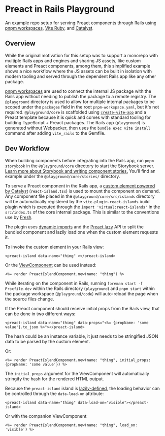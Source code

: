 # Preact in Rails Playground

An example repo setup for serving Preact components through Rails using [pnpm workspaces](https://pnpm.io/workspaces), [Vite Ruby](https://vite-ruby.netlify.app/), and [Catalyst](https://github.github.io/catalyst/).

## Overview

While the original motivation for this setup was to support a monorepo with multiple Rails apps and engines and sharing JS assets, like custom elements and Preact components, among them, this simplified example shows a nice workflow where the JS assets can be built in isolation with modern tooling and served through the dependent Rails app like any other package.

[pnpm workspaces](https://pnpm.io/workspaces) are used to connect the internal JS package with the Rails app without needing to publish the package to a remote registry. The `@playground` directory is used to allow for multiple internal packages to be scoped under the `packages` field in the root `pnpm-workspace.yaml`, but it's not required. `@playground/core` is scaffolded using [`create-vite-app`](https://vitejs.dev/guide/#scaffolding-your-first-vite-project) and a Preact template because it is quick and comes with standard tooling for building TypeScript + Preact packages. The Rails app (`playground`) is generated without Webpacker, then uses the `bundle exec vite install` command after adding `vite_rails` to the Gemfile.

## Dev Workflow

When building components before integrating into the Rails app, run `pnpm storybook` in the `@playground/core` directory to start the Storybook server. [Learn more about Storybook and writing component stories.](https://storybook.js.org/docs/react/writing-stories/introduction) You'll find an example under the `@playground/core/stories/` directory.

To serve a Preact component in the Rails app, a [custom element powered by Catalyst](https://github.github.io/catalyst/) (`react-island.tsx`) is used to mount the component on demand. Any component file placed in the `@playground/core/src/islands` directory will be automatically registered by the `vite-plugin-react-islands` build plugin which is executed through the `import 'virtual:react-islands'` in the `src/index.ts` of the core internal package. This is similar to the conventions use by [Fresh](https://fresh.deno.dev/docs/concepts/islands).

The plugin uses [dynamic imports](https://developer.mozilla.org/en-US/docs/Web/JavaScript/Reference/Statements/import#Dynamic_Imports) and the [Preact.lazy](https://preactjs.com/guide/v10/switching-to-preact#suspense) API to split the bundled component and lazily load one when the custom element requests it.

To invoke the custom element in your Rails view:

```erb
<preact-island data-name="thing" ></preact-island>
```

Or the [ViewComponent](https://github.com/github/view_component) can be used instead:

```erb
<%= render PreactIslandComponent.new(name: "thing") %>
```

While iterating on the component in Rails, running `foreman start -f Procfile.dev` within the Rails directory (`playground`) and `pnpm start` within the package workspace (`@playground/code`) will auto-reload the page when the source files change.

If the Preact component should receive initial props from the Rails view, that can be done in two different ways:

```erb
<preact-island data-name="thing" data-props="<%= {propName: 'some value'}.to_json %>"></preact-island>
```

The hash could be an instance variable, it just needs to be stringified JSON data to be parsed by the custom element.

Or:

```erb
<%= render PreactIslandComponent.new(name: "thing", initial_props: {propName: 'some value'}) %>
```

The `initial_props` argument for the ViewComponent will automatically stringify the hash for the rendered HTML output.

Because the `preact-island` island is [lazily-defined](https://github.github.io/catalyst/guide/lazy-elements/), the loading behavior can be controlled through the `data-load-on` attribute:

```erb
<preact-island data-name="thing" data-load-on="visible"></preact-island>
```

Or with the companion ViewComponent:

```erb
<%= render PreactIslandComponent.new(name: "thing", load_on: 'visible') %>
```
